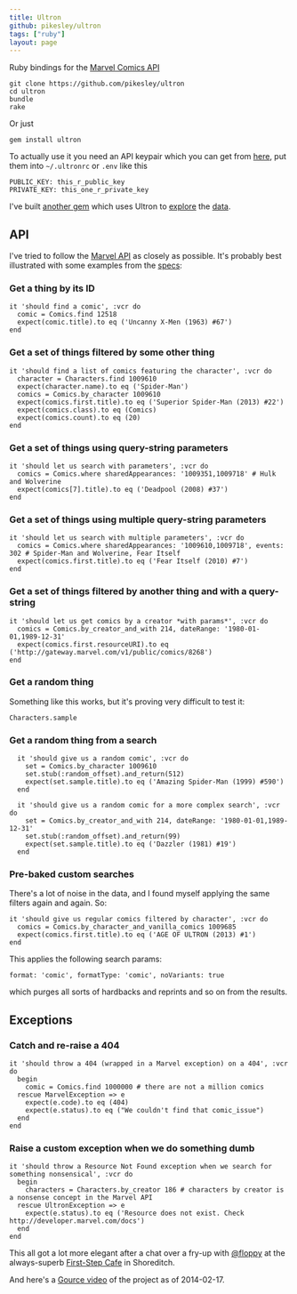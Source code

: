 ```yaml
---
title: Ultron
github: pikesley/ultron
tags: ["ruby"]
layout: page
---
```

Ruby bindings for the [Marvel Comics API](http://developer.marvel.com/)

    git clone https://github.com/pikesley/ultron
    cd ultron
    bundle
    rake

Or just

    gem install ultron

To actually use it you need an API keypair which you can get from [here](https://developer.marvel.com/signup), put them into `~/.ultronrc` or `.env` like this

    PUBLIC_KEY: this_r_public_key
    PRIVATE_KEY: this_one_r_private_key

I've built [another gem](http://sam.pikesley.org/projects/marvel-explorer/) which uses Ultron to [explore](https://twitter.com/marvel_explorer) the [data](http://marvelexplorer.github.io/).

## API

I've tried to follow the [Marvel API](http://developer.marvel.com/docs#!/public/) as closely as possible. It's probably best illustrated with some examples from the [specs](https://github.com/pikesley/ultron/tree/master/spec/ultron):

### Get a thing by its ID

    it 'should find a comic', :vcr do
      comic = Comics.find 12518
      expect(comic.title).to eq ('Uncanny X-Men (1963) #67')
    end

### Get a set of things filtered by some other thing

    it 'should find a list of comics featuring the character', :vcr do
      character = Characters.find 1009610
      expect(character.name).to eq ('Spider-Man')
      comics = Comics.by_character 1009610
      expect(comics.first.title).to eq ('Superior Spider-Man (2013) #22')
      expect(comics.class).to eq (Comics)
      expect(comics.count).to eq (20)
    end

### Get a set of things using query-string parameters

    it 'should let us search with parameters', :vcr do
      comics = Comics.where sharedAppearances: '1009351,1009718' # Hulk and Wolverine
      expect(comics[7].title).to eq ('Deadpool (2008) #37')
    end

### Get a set of things using multiple query-string parameters

    it 'should let us search with multiple parameters', :vcr do
      comics = Comics.where sharedAppearances: '1009610,1009718', events: 302 # Spider-Man and Wolverine, Fear Itself
      expect(comics.first.title).to eq ('Fear Itself (2010) #7')
    end

### Get a set of things filtered by another thing and with a query-string

    it 'should let us get comics by a creator *with params*', :vcr do
      comics = Comics.by_creator_and_with 214, dateRange: '1980-01-01,1989-12-31'
      expect(comics.first.resourceURI).to eq ('http://gateway.marvel.com/v1/public/comics/8268')
    end

### Get a random thing

Something like this works, but it's proving very difficult to test it:

    Characters.sample

### Get a random thing from a search

      it 'should give us a random comic', :vcr do
        set = Comics.by_character 1009610
        set.stub(:random_offset).and_return(512)
        expect(set.sample.title).to eq ('Amazing Spider-Man (1999) #590')
      end

      it 'should give us a random comic for a more complex search', :vcr do
        set = Comics.by_creator_and_with 214, dateRange: '1980-01-01,1989-12-31'
        set.stub(:random_offset).and_return(99)
        expect(set.sample.title).to eq ('Dazzler (1981) #19')
      end

### Pre-baked custom searches

There's a lot of noise in the data, and I found myself applying the same filters again and again. So:

    it 'should give us regular comics filtered by character', :vcr do
      comics = Comics.by_character_and_vanilla_comics 1009685
      expect(comics.first.title).to eq ('AGE OF ULTRON (2013) #1')
    end

This applies the following search params:

    format: 'comic', formatType: 'comic', noVariants: true

which purges all sorts of hardbacks and reprints and so on from the results.

## Exceptions

### Catch and re-raise a 404

    it 'should throw a 404 (wrapped in a Marvel exception) on a 404', :vcr do
      begin
        comic = Comics.find 1000000 # there are not a million comics
      rescue MarvelException => e
        expect(e.code).to eq (404)
        expect(e.status).to eq ("We couldn't find that comic_issue")
      end
    end

### Raise a custom exception when we do something dumb

    it 'should throw a Resource Not Found exception when we search for something nonsensical', :vcr do
      begin
        characters = Characters.by_creator 186 # characters by creator is a nonsense concept in the Marvel API
      rescue UltronException => e
        expect(e.status).to eq ('Resource does not exist. Check http://developer.marvel.com/docs')
      end
    end

This all got a lot more elegant after a chat over a fry-up with [@floppy](http://github.com/floppy) at the always-superb [First-Step Cafe](https://plus.google.com/100027883675109761806/about?gl=uk&hl=en) in Shoreditch.

And here's a [Gource video](https://vimeo.com/86940385) of the project as of 2014-02-17.
